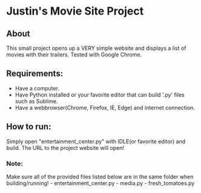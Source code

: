 # Justin's Movie Site Project

## About

This small project opens up a VERY simple website and displays a list of movies with their trailers.  Tested with Google Chrome.

## Requirements:

- Have a computer.
- Have Python installed or your favorite editor that can build '.py' files such as Sublime.
- Have a webbrowser(Chrome, Firefox, IE, Edge) and internet connection.

## How to run:

Simply open "entertainment_center.py" with IDLE(or favorite editor) and build.
The URL to the project website will open!

### Note:
Make sure all of the provided files listed below are in the same folder when building/running!
    - entertainment_center.py
    - media.py
    - fresh_tomatoes.py
